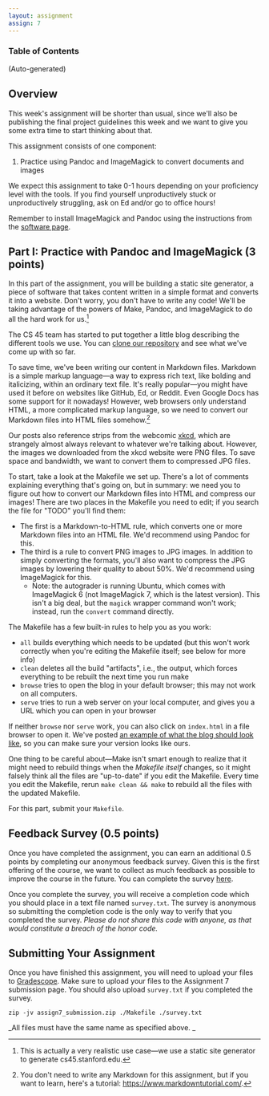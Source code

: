 ```yaml
---
layout: assignment
assign: 7
---
```


<script>
  import { base } from '$app/paths'
  import Callout from '$lib/Callout.svelte';
</script>

### Table of Contents

(Auto-generated)

## Overview

This week's assignment will be shorter than usual, since we'll also be publishing the final project
guidelines this week and we want to give you some extra time to start thinking about that.

This assignment consists of one component:

1. Practice using Pandoc and ImageMagick to convert documents and images

We expect this assignment to take 0-1 hours depending on your proficiency level with the tools. If
you find yourself unproductively stuck or unproductively struggling, ask on Ed and/or go to office
hours!

Remember to install ImageMagick and Pandoc using the instructions from the
[software page]({base}/software).

## Part I: Practice with Pandoc and ImageMagick (3 points)

In this part of the assignment, you will be building a static site generator, a piece of software
that takes content written in a simple format and converts it into a website. Don't worry, you don't
have to write any code! We'll be taking advantage of the powers of Make, Pandoc, and ImageMagick to
do all the hard work for us.[^1]

The CS 45 team has started to put together a little blog describing the different tools we use. You
can [clone our repository](https://github.com/stanford-cs45/spr23-a7) and see what we've come up
with so far.

To save time, we've been writing our content in Markdown files. Markdown is a simple markup
language—a way to express rich text, like bolding and italicizing, within an ordinary text file.
It's really popular—you might have used it before on websites like GitHub, Ed, or Reddit. Even
Google Docs has some support for it nowadays! However, web browsers only understand HTML, a more
complicated markup language, so we need to convert our Markdown files into HTML files somehow.[^2]

Our posts also reference strips from the webcomic [xkcd](https://xkcd.com/), which are strangely
almost always relevant to whatever we're talking about. However, the images we downloaded from the
xkcd website were PNG files. To save space and bandwidth, we want to convert them to compressed JPG
files.

To start, take a look at the Makefile we set up. There's a lot of comments explaining everything
that's going on, but in summary: we need you to figure out how to convert our Markdown files into
HTML and compress our images! There are two places in the Makefile you need to edit; if you search
the file for "TODO" you'll find them:

- The first is a Markdown-to-HTML rule, which converts one or more Markdown files into an HTML file.
  We'd recommend using Pandoc for this.
- The third is a rule to convert PNG images to JPG images. In addition to simply converting the
  formats, you'll also want to compress the JPG images by lowering their quality to about 50%. We'd
  recommend using ImageMagick for this.
  - Note: the autograder is running Ubuntu, which comes with ImageMagick 6 (not ImageMagick 7, which
    is the latest version). This isn't a big deal, but the `magick` wrapper command won't work;
    instead, run the `convert` command directly.

The Makefile has a few built-in rules to help you as you work:

- `all` builds everything which needs to be updated (but this won't work correctly when you're
  editing the Makefile itself; see below for more info)
- `clean` deletes all the build "artifacts", i.e., the output, which forces everything to be rebuilt
  the next time you run make
- `browse` tries to open the blog in your default browser; this may not work on all computers.
- `serve` tries to run a web server on your local computer, and gives you a URL which you can open
  in your browser

If neither `browse` nor `serve` work, you can also click on `index.html` in a file browser to open
it. We've posted
[an example of what the blog should look like](https://stanford-cs45.github.io/spr23-a7/), so you
can make sure your version looks like ours.

One thing to be careful about—Make isn't smart enough to realize that it might need to rebuild
things when the _Makefile itself_ changes, so it might falsely think all the files are "up-to-date"
if you edit the Makefile. Every time you edit the Makefile, rerun `make clean && make` to rebuild
all the files with the updated Makefile.

For this part, submit your `Makefile`.

## Feedback Survey (0.5 points)

Once you have completed the assignment, you can earn an additional 0.5 points by completing our
anonymous feedback survey. Given this is the first offering of the course, we want to collect as
much feedback as possible to improve the course in the future. You can complete the survey
[here](https://forms.gle/7QpcBCwDR7V99WN1A).

Once you complete the survey, you will receive a completion code which you should place in a text
file named `survey.txt`. The survey is anonymous so submitting the completion code is the only way
to verify that you completed the survey. _Please do not share this code with anyone, as that would
constitute a breach of the honor code._

## Submitting Your Assignment

Once you have finished this assignment, you will need to upload your files to
[Gradescope](https://www.gradescope.com/courses/468962). Make sure to upload your files to the
Assignment 7 submission page. You should also upload `survey.txt` if you completed the survey.

```shell
zip -jv assign7_submission.zip ./Makefile ./survey.txt
```

_All files must have the same name as specified above. _

[^1]:
    This is actually a very realistic use case—we use a static site generator to generate
    cs45.stanford.edu.

[^2]:
    You don't need to write any Markdown for this assignment, but if you want to learn, here's a
    tutorial: https://www.markdowntutorial.com/.
